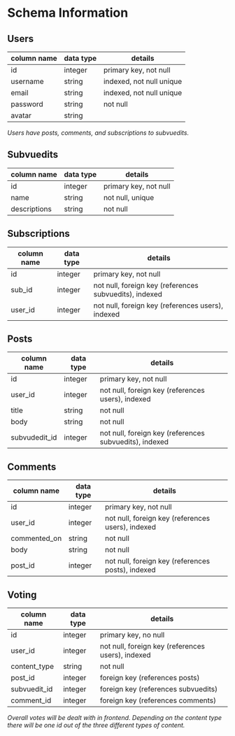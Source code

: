 # Schema Information

## Users
column name   | data type | details
--------------|-----------|----------
id            | integer   | primary key, not null
username      | string    | indexed, not null unique
email         | string    | indexed, not null unique
password      | string    | not null
avatar        | string    |

*Users have posts, comments, and subscriptions to subvuedits.*

## Subvuedits
column name   | data type | details
--------------|-----------|-----------
id            | integer   | primary key, not null
name          | string    | not null, unique
descriptions  | string    | not null

## Subscriptions
column name  | data type | details
-------------|-----------|-------------
id           | integer   | primary key, not null
sub_id       | integer   | not null, foreign key (references subvuedits), indexed
user_id      | integer   | not null, foreign key (references users), indexed

## Posts
column name   | data type | details
--------------|-----------|------------
id            | integer   | primary key, not null
user_id       | integer   | not null, foreign key (references users), indexed
title         | string    | not null
body          | string    | not null
subvudedit_id | integer   | not null, foreign key (references subvuedits), indexed

## Comments 
column name   | data type | details 
--------------|-----------|------------
id            | integer   | primary key, not null
user_id       | integer   | not null, foreign key (references users), indexed
commented_on  | string    | not null
body          | string    | not null
post_id       | integer   | not null, foreign key (references posts), indexed

## Voting
column name   | data type | details
--------------|-----------|----------
id            | integer   | primary key, no null
user_id       | integer   | not null, foreign key (references users), indexed
content_type  | string    | not null
post_id       | integer   | foreign key (references posts)
subvuedit_id  | integer   | foreign key (references subvuedits)
comment_id    | integer   | foreign key (references comments)

*Overall votes will be dealt with in frontend. Depending on the content type there will be one id out of the three different types of content.*
